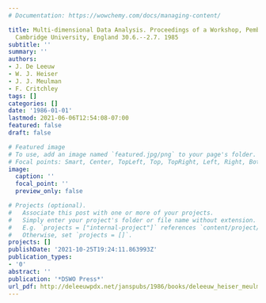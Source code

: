 ```yaml
---
# Documentation: https://wowchemy.com/docs/managing-content/

title: Multi-dimensional Data Analysis. Proceedings of a Workshop, Pembroke College,
  Cambridge University, England 30.6.--2.7. 1985
subtitle: ''
summary: ''
authors:
- J. De Leeuw
- W. J. Heiser
- J. J. Meulman
- F. Critchley
tags: []
categories: []
date: '1986-01-01'
lastmod: 2021-06-06T12:54:08-07:00
featured: false
draft: false

# Featured image
# To use, add an image named `featured.jpg/png` to your page's folder.
# Focal points: Smart, Center, TopLeft, Top, TopRight, Left, Right, BottomLeft, Bottom, BottomRight.
image:
  caption: ''
  focal_point: ''
  preview_only: false

# Projects (optional).
#   Associate this post with one or more of your projects.
#   Simply enter your project's folder or file name without extension.
#   E.g. `projects = ["internal-project"]` references `content/project/deep-learning/index.md`.
#   Otherwise, set `projects = []`.
projects: []
publishDate: '2021-10-25T19:24:11.863993Z'
publication_types:
- '0'
abstract: ''
publication: '*DSWO Press*'
url_pdf: http://deleeuwpdx.net/janspubs/1986/books/deleeuw_heiser_meulman_critchley_B_86.pdf
---
```

